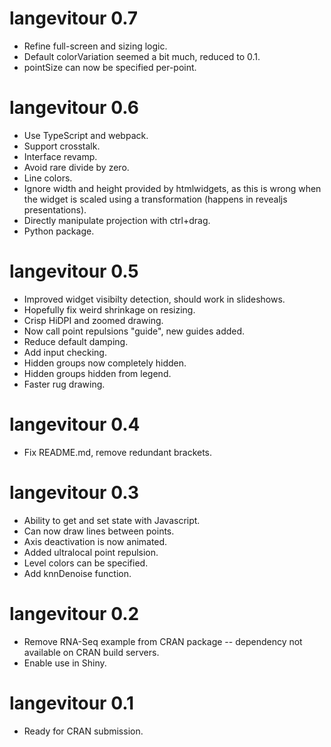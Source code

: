 
# langevitour 0.7

* Refine full-screen and sizing logic.
* Default colorVariation seemed a bit much, reduced to 0.1.
* pointSize can now be specified per-point.

# langevitour 0.6

* Use TypeScript and webpack.
* Support crosstalk.
* Interface revamp.
* Avoid rare divide by zero.
* Line colors.
* Ignore width and height provided by htmlwidgets, as this is wrong when the widget is scaled using a transformation (happens in revealjs presentations).
* Directly manipulate projection with ctrl+drag.
* Python package.

# langevitour 0.5

* Improved widget visibilty detection, should work in slideshows.
* Hopefully fix weird shrinkage on resizing.
* Crisp HiDPI and zoomed drawing.
* Now call point repulsions "guide", new guides added.
* Reduce default damping.
* Add input checking.
* Hidden groups now completely hidden.
* Hidden groups hidden from legend.
* Faster rug drawing.

# langevitour 0.4

* Fix README.md, remove redundant brackets.

# langevitour 0.3

* Ability to get and set state with Javascript.
* Can now draw lines between points.
* Axis deactivation is now animated.
* Added ultralocal point repulsion.
* Level colors can be specified.
* Add knnDenoise function.

# langevitour 0.2

* Remove RNA-Seq example from CRAN package -- dependency not available on CRAN build servers.
* Enable use in Shiny.

# langevitour 0.1

* Ready for CRAN submission.
